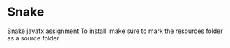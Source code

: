 # Snake
Snake javafx assignment
To install. make sure to mark the resources folder as a source folder
